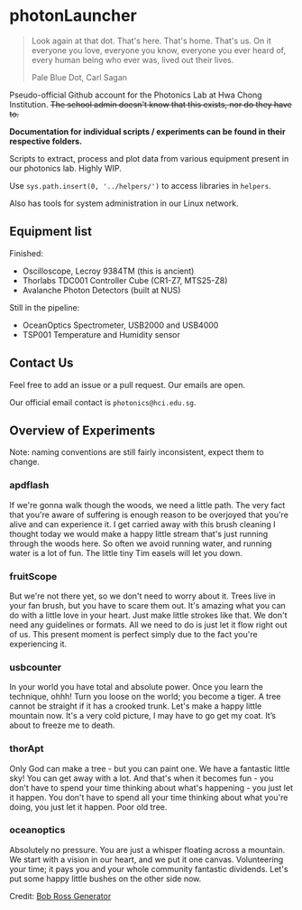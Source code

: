 # photonLauncher

 > Look again at that dot. That's here. That's home. That's us. On it everyone you love, everyone you know, everyone you ever heard of, every human being who ever was, lived out their lives.
 >
 > Pale Blue Dot, Carl Sagan

Pseudo-official Github account for the Photonics Lab at Hwa Chong Institution. ~~The school admin doesn't know that this exists, nor do they have to.~~

**Documentation for individual scripts / experiments can be found in their respective folders.**

Scripts to extract, process and plot data from various equipment present in our photonics lab. Highly WIP.

Use ```sys.path.insert(0, '../helpers/')``` to access libraries in ```helpers```.

Also has tools for system administration in our Linux network.

## Equipment list

Finished:
- Oscilloscope, Lecroy 9384TM (this is ancient)
- Thorlabs TDC001 Controller Cube (CR1-Z7, MTS25-Z8)
- Avalanche Photon Detectors (built at NUS)

Still in the pipeline:
- OceanOptics Spectrometer, USB2000 and USB4000
- TSP001 Temperature and Humidity sensor

## Contact Us

Feel free to add an issue or a pull request. Our emails are open.

Our official email contact is ```photonics@hci.edu.sg```.

## Overview of Experiments

Note: naming conventions are still fairly inconsistent, expect them to change.

### apdflash

If we're gonna walk though the woods, we need a little path. The very fact that you're aware of suffering is enough reason to be overjoyed that you're alive and can experience it. I get carried away with this brush cleaning I thought today we would make a happy little stream that's just running through the woods here. So often we avoid running water, and running water is a lot of fun. The little tiny Tim easels will let you down.

### fruitScope

But we're not there yet, so we don't need to worry about it. Trees live in your fan brush, but you have to scare them out. It's amazing what you can do with a little love in your heart. Just make little strokes like that. We don't need any guidelines or formats. All we need to do is just let it flow right out of us. This present moment is perfect simply due to the fact you're experiencing it.

### usbcounter

In your world you have total and absolute power. Once you learn the technique, ohhh! Turn you loose on the world; you become a tiger. A tree cannot be straight if it has a crooked trunk. Let's make a happy little mountain now. It's a very cold picture, I may have to go get my coat. It’s about to freeze me to death.

### thorApt

Only God can make a tree - but you can paint one. We have a fantastic little sky! You can get away with a lot. And that's when it becomes fun - you don't have to spend your time thinking about what's happening - you just let it happen. You don't have to spend all your time thinking about what you're doing, you just let it happen. Poor old tree.

### oceanoptics

Absolutely no pressure. You are just a whisper floating across a mountain. We start with a vision in our heart, and we put it one canvas. Volunteering your time; it pays you and your whole community fantastic dividends. Let's put some happy little bushes on the other side now.

Credit: [Bob Ross Generator](http://www.bobrosslipsum.com/)


